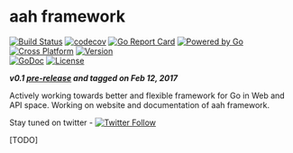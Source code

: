 # aah framework
[![Build Status](https://travis-ci.org/go-aah/aah.svg?branch=master)](https://travis-ci.org/go-aah/aah) [![codecov](https://codecov.io/gh/go-aah/aah/branch/master/graph/badge.svg)](https://codecov.io/gh/go-aah/aah/branch/master) [![Go Report Card](https://goreportcard.com/badge/aahframework.org/aah)](https://goreportcard.com/report/aahframework.org/aah)
[![Powered by Go](https://img.shields.io/badge/powered_by-go-blue.svg)](https://golang.org)
[![Cross Platform](https://img.shields.io/badge/platform-any-brightgreen.svg)](https://golang.org)
[![Version](https://img.shields.io/badge/version-0.1-blue.svg)](https://github.com/go-aah/aah/releases/latest)
<br/>[![GoDoc](https://godoc.org/aahframework.org/aah?status.svg)](https://godoc.org/aahframework.org/aah)
[![License](https://img.shields.io/github/license/go-aah/aah.svg)](LICENSE)

***v0.1 [pre-release](https://github.com/go-aah/aah/releases/latest) and tagged on Feb 12, 2017***

Actively working towards better and flexible framework for Go in Web and API space. Working on website and documentation of aah framework.

Stay tuned on twitter - [![Twitter Follow](https://img.shields.io/twitter/follow/aahframework.svg?style=social&label=Follow)](https://twitter.com/aahframework)

[TODO]
